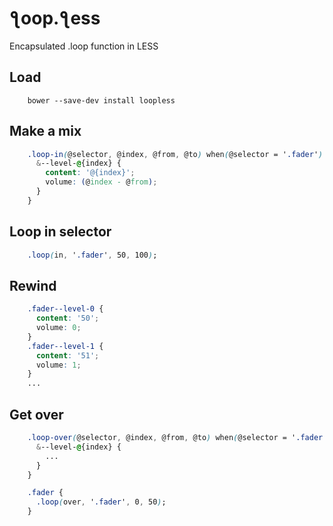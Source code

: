 &#426;oop.&#426;ess
===================

Encapsulated .loop function in LESS

Load
----
```shell
    bower --save-dev install loopless
```
Make a mix
----------
```css
    .loop-in(@selector, @index, @from, @to) when(@selector = '.fader') {
      &--level-@{index} {
        content: '@{index}';
        volume: (@index - @from);
      }
    }
```
Loop in selector
----------------
```css
    .loop(in, '.fader', 50, 100);
```   

Rewind
------
```css
    .fader--level-0 {
      content: '50';
      volume: 0;
    }
    .fader--level-1 {
      content: '51';
      volume: 1;
    }
    ...
```
Get over
--------
```css
    .loop-over(@selector, @index, @from, @to) when(@selector = '.fader') {
      &--level-@{index} {
        ...
      }
    }

    .fader {
      .loop(over, '.fader', 0, 50);
    }
```
